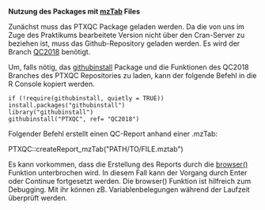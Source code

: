 ﻿**Nutzung des Packages mit [mzTab](https://github.com/HUPO-PSI/mzTab) Files**

Zunächst muss das PTXQC Package geladen werden.
Da die von uns im Zuge des Praktikums bearbeitete Version nicht über den Cran-Server zu beziehen ist, muss das Github-Repository geladen werden.
Es wird der Branch [QC2018](https://github.com/cbielow/PTXQC/tree/QC2018) benötigt.

Um, falls nötig, das [githubinstall](https://cran.r-project.org/web/packages/githubinstall) Package und die Funktionen des QC2018 Branches des PTXQC Repositories zu laden, kann der folgende Befehl in die R Console kopiert werden.

    if (!require(githubinstall, quietly = TRUE)) install.packages("githubinstall")
    library("githubinstall")
    githubinstall("PTXQC", ref= "QC2018")
    
Folgender Befehl erstellt einen QC-Report anhand einer .mzTab:

 PTXQC::createReport_mzTab("PATH/TO/FILE.mztab")
    
Es kann vorkommen, dass die Erstellung des Reports durch die [browser()](http://stat.ethz.ch/R-manual/R-devel/library/base/html/browser.html) Funktion unterbrochen wird. In diesem Fall kann der Vorgang durch Enter oder Continue fortgesetzt werden.
 Die browser() Funktion ist hilfreich zum Debugging. Mit ihr können zB. Variablenbelegungen während der Laufzeit überprüft werden.



